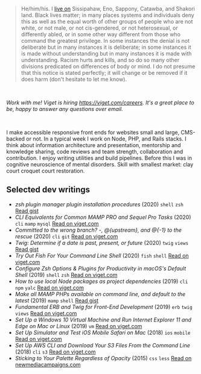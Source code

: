 > He/him/his. I [live on](https://native-land.ca/) Sissipahaw, Eno, Sappony, Catawba, and Shakori land. Black lives matter; in many places systems and individuals deny this as well as the equal worth of other groups of people who are not white, or not male, or not cis-gendered, or not heterosexual, or differently abled, or in some other way different from those who command the greatest privilege. In some instances the denial is not deliberate but in many instances it is deliberate; in some instances it is made without understanding but in many instances it is made with understanding. Racism hurts and kills, and so do so many other divisions predicated on differences of body or mind. I do not presume that this notice is stated perfectly; it will change or be removed if it does harm (don't hesitate to let me know).

&nbsp;

_Work with me! Viget is hiring <https://viget.com/careers>. It's a great place to be, happy to answer any questions over email._

&nbsp;

I make accessible responsive front ends for websites small and large, CMS-backed or not. In a typical week I work on Node, PHP, and Rails stacks. I think about information architecture and presentation, mentorship and knowledge sharing, code reviews and team strength, collaboration and contribution. I enjoy writing utilities and build pipelines. Before this I was in cognitive neuroscience of mental disorders. Skill with smallest market: clay court croquet court restoration.

## Selected dev writings

- _zsh plugin manager plugin installation procedures_ (2020) `shell` `zsh` [Read gist](https://gist.github.com/olets/06009589d7887617e061481e22cf5a4a#zsh-plugin-manager-plugin-installation-procedures)
- _CLI Equivalents for Common MAMP PRO and Sequel Pro Tasks_ (2020) `cli` `mamp` `mysql` [Read on viget.com](https://www.viget.com/articles/cli-equivalents-for-common-mamp-pro-and-sequel-pro-tasks/)
- _Committed to the wrong branch? -, @{upstream}, and @{-1} to the rescue_ (2020) `cli` `git` [Read on viget.com](https://www.viget.com/articles/committed-to-the-wrong-branch-upstream-and-to-the-rescue/)
- _Twig: Determine if a date is past, present, or future_ (2020) `twig` `views` [Read gist](https://gist.github.com/olets/1004293ede5b4e7b9af05fb1e76d9d6d)
- _Try Out Fish For Your Command Line Shell_ (2020) `fish` `shell` [Read on viget.com](https://www.viget.com/articles/try-out-fish-for-your-command-line-shell/)
- _Configure Zsh Options & Plugins for Productivity in macOS's Default Shell_ (2019) `shell` `zsh` [Read on viget.com](https://www.viget.com/articles/zsh-config-productivity-plugins-for-mac-oss-default-shell/)
- _How to use local Node packages as project dependencies_ (2019) `cli` `npm` `yalc` [Read on viget.com](https://www.viget.com/articles/how-to-use-local-unpublished-node-packages-as-project-dependencies/)
- _Make all MAMP PHPs available on command line, and default to the latest_ (2019) `mamp` `shell` [Read gist](https://gist.github.com/olets/79dfd103c72e7a4038c86b70f2035491)
- _Fundamental ERB and Twig for Front-End Development_ (2019) `erb` `twig` `views` [Read on viget.com](https://www.viget.com/articles/fundamental-erb-and-twig-for-front-end-development/)
- _Set Up a Windows 10 Virtual Machine and Run Internet Explorer 11 and Edge on Mac or Linux_ (2019) `vm` [Read on viget.com](https://www.viget.com/articles/set-up-a-windows-10-virtual-machine-and-browser-test-ie-11-and-edge-on-mac/)
- _Set Up Simulator and Test iOS Mobile Safari on Mac_ (2018) `ios` `mobile` [Read on viget.com](https://www.viget.com/articles/set-up-simulator-and-test-ios-mobile-safari-on-mac/)
- _Set Up AWS CLI and Download Your S3 Files From the Command Line_ (2018) `cli` `s3` [Read on viget.com](https://www.viget.com/articles/set-up-aws-cli-and-download-your-s3-files-from-the-command-line/)
- _Sticking to Your Palette Regardless of Opacity_ (2015) `css` `less` [Read on newmediacampaigns.com](https://www.newmediacampaigns.com/blog/sticking-to-your-palette-regardless-of-opacity)

